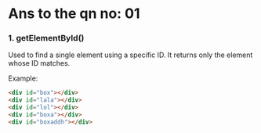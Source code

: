 # Ans to the qn no: 01

### 1. getElementById()

Used to find a single element using a specific ID. It returns only the element whose ID matches.

Example:
```html
<div id="box"></div>
<div id="lala"></div>
<div id="lol"></div>
<div id="boxa"></div>
<div id="boxaddh"></div>

